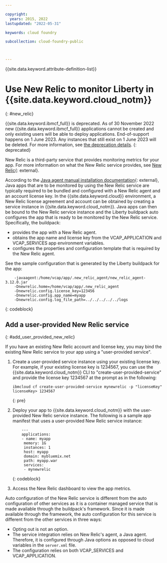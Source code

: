 ```yaml
---

copyright:
  years: 2015, 2022
lastupdated: "2022-05-31"

keywords: cloud foundry

subcollection: cloud-foundry-public



---
```



{{site.data.keyword.attribute-definition-list}}

# Use New Relic to monitor Liberty in {{site.data.keyword.cloud_notm}}
{: #new_relic}

{{site.data.keyword.ibmcf_full}} is deprecated. As of 30 November 2022 new {{site.data.keyword.ibmcf_full}} applications cannot be created and only existing users will be able to deploy applications. End-of-support happens on 1 June 2023. Any instances that still exist on 1 June 2023 will be deleted. For more information, see [the deprecation details](/docs/cloud-foundry-public?topic=cloud-foundry-public-deprecation).
{: deprecated}

New Relic is a third-party service that provides monitoring metrics for your app. For more information on what the New Relic service provides, see [New Relic](http://newrelic.com/java){: external}.

According to the [Java agent manual installation documentation](https://docs.newrelic.com/docs/agents/java-agent/installation/install-java-agent){: external}, Java apps that are to be monitored by using the New Relic service are typically required to be bundled and configured with a New Relic agent and an account license key. In the {{site.data.keyword.cloud}} environment, a New Relic license agreement and account can be obtained by creating a service instance in {{site.data.keyword.cloud_notm}}. Java apps can then be bound to the New Relic service instance and the Liberty buildpack auto configures the app that is ready to be monitored by the New Relic service.
Specifically, the buildpack:

* provides the app with a New Relic agent.
* obtains the app name and license key from the VCAP_APPLICATION and VCAP_SERVICES app environment variables.
* configures the properties and configuration template that is required by the New Relic agent.

See the sample configuration that is generated by the Liberty buildpack for the app:

```text
    -javaagent:/home/vcap/app/.new_relic_agent/new_relic_agent-3.12.0.jar
    -Dnewrelic.home=/home/vcap/app/.new_relic_agent
    -Dnewrelic.config.license_key=123456
    -Dnewrelic.config.app_name=myapp
    -Dnewrelic.config.log_file_path=../../../../../logs
```
{: codeblock}


## Add a user-provided New Relic service
{: #add_user_provided_new_relic}

If you have an existing New Relic account and license key, you may bind the existing New Relic service to your app using a "user-provided service".

1. Create a user-provided service instance using your existing license key.  For example, if your existing license key is 1234567, you can use the {{site.data.keyword.cloud_notm}} CLI to "create-user-provided-service" and provide the license key 1234567 at the prompt as in the following:

    ```text
    ibmcloud cf create-user-provided-service mynewrelic -p "licenseKey"
    licenseKey> 1234567
    ```
    {: pre}

2. Deploy your app to {{site.data.keyword.cloud_notm}} with the user-provided New Relic service instance.  The following is a sample app manifest that uses a user-provided New Relic service instance:

    ```text
        ---
        applications:
        - name: myapp
         memory: 1G
         instances: 1
         host: myapp
         domain: mybluemix.net
         path: myapp.war
         services:
         - mynewrelic
    ````
    {: codeblock}

3. Access the New Relic dashboard to view the app metrics.

Auto configuration of the New Relic service is different from the auto configuration of other services as it is a container managed service that is made available through the buildpack's framework.  Since it is made available through the framework, the auto configuration for this service is different from the other services in three ways:

* Opting out is not an option.
* The service integration relies on New Relic's agent, a Java agent. Therefore, it is configured through Java options as opposed to cloud variables in the `server.xml` file.
* The configuration relies on both VCAP_SERVICES and VCAP_APPLICATION.


